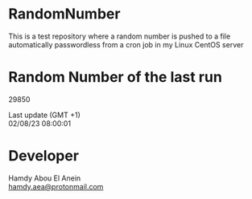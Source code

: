 # RandomNumber    
This is a test repository where a random number is pushed to a file automatically passwordless from a cron job in my Linux CentOS server    
# Random Number of the last run   
29850
      
Last update (GMT +1)    
02/08/23 08:00:01
# Developer    
Hamdy Abou El Anein   
hamdy.aea@protonmail.com
